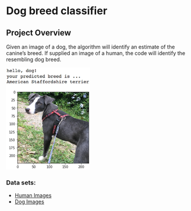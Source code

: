 # Dog breed classifier
## Project Overview
Given an image of a dog, the algorithm will identify an estimate of the canine’s breed. If supplied an image of a human, the code will identify the resembling dog breed. 

![Sample output](/images/sample_dog_output.png)

### Data sets:
- [Human Images](https://s3-us-west-1.amazonaws.com/udacity-aind/dog-project/lfw.zip)
- [Dog Images](https://s3-us-west-1.amazonaws.com/udacity-aind/dog-project/dogImages.zip)

